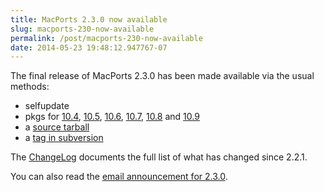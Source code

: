 ```yaml
---
title: MacPorts 2.3.0 now available
slug: macports-230-now-available
permalink: /post/macports-230-now-available
date: 2014-05-23 19:48:12.947767-07
---
```


The final release of MacPorts 2.3.0 has been made available via the usual methods:

* selfupdate
* pkgs for [10.4](https://distfiles.macports.org/MacPorts/MacPorts-2.3.0-10.4-Tiger.dmg), [10.5](https://distfiles.macports.org/MacPorts/MacPorts-2.3.0-10.5-Leopard.dmg "10.5 DMG"), [10.6](https://distfiles.macports.org/MacPorts/MacPorts-2.3.0-10.6-SnowLeopard.pkg "10.6 pkg"), [10.7](https://distfiles.macports.org/MacPorts/MacPorts-2.3.0-10.7-Lion.pkg "10.7 pkg"), [10.8](https://distfiles.macports.org/MacPorts/MacPorts-2.3.0-10.8-MountainLion.pkg "10.8 pkg") and [10.9](https://distfiles.macports.org/MacPorts/MacPorts-2.3.0-10.9-Mavericks.pkg)
* a [source tarball](https://www.macports.org/install.php#source)
* a [tag in subversion](https://svn.macports.org/repository/macports/tags/release_2_3_0)

The [ChangeLog](https://svn.macports.org/repository/macports/branches/release_2_3/base/ChangeLog) documents the full list of what has changed since 2.2.1.

You can also read the [email announcement for 2.3.0](https://lists.macosforge.org/pipermail/macports-announce/2014-May/000029.html).
